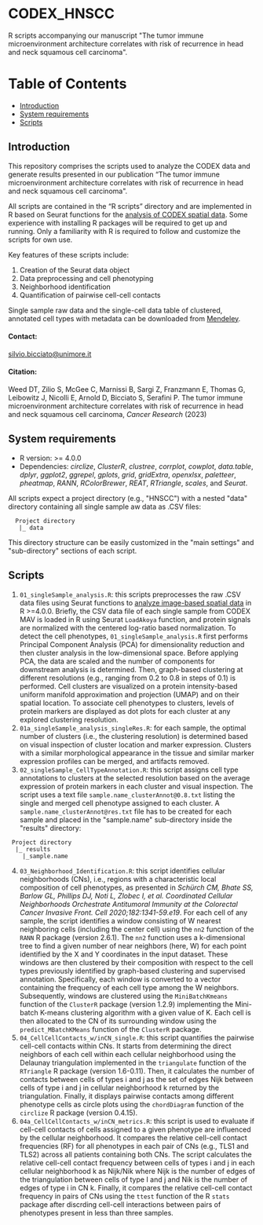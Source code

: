 # CODEX_HNSCC
R scripts accompanying our manuscript "The tumor immune microenvironment architecture correlates with risk of recurrence in head and neck squamous cell carcinoma".

# Table of Contents

- [Introduction](https://github.com/bicciatolab/CODEX_HNSCC#introduction)
- [System requirements](https://github.com/bicciatolab/CODEX_HNSCC#system-requirements)
- [Scripts](https://github.com/bicciatolab/CODEX_HNSCC#scripts)

## Introduction
This repository comprises the scripts used to analyze the CODEX data and generate results presented in our publication “The tumor immune microenvironment architecture correlates with risk of recurrence in head and neck squamous cell carcinoma".  

All scripts are contained in the “R scripts” directory and are implemented in R based on Seurat functions for the [analysis of CODEX spatial data](https://satijalab.org/seurat/articles/seurat5_spatial_vignette_2#human-lymph-node-akoya-codex-system). Some experience with installing R packages will be required to get up and running. Only a familiarity with R is required to follow and customize the scripts for own use.

Key features of these scripts include:

1. Creation of the Seurat data object
2. Data preprocessing and cell phenotyping
2. Neighborhood identification
3. Quantification of pairwise cell-cell contacts

Single sample raw data and the single-cell data table of clustered, annotated cell types with metadata can be downloaded from [Mendeley](https://data.mendeley.com/datasets/t2yvtwnjx7).

#### Contact:

silvio.bicciato@unimore.it

#### Citation:

Weed DT, Zilio S, McGee C, Marnissi B, Sargi Z, Franzmann E, Thomas G, Leibowitz J, Nicolli E, Arnold D, Bicciato S, Serafini P. The tumor immune microenvironment architecture correlates with risk of recurrence in head and neck squamous cell carcinoma, _Cancer Research_ (2023)

## System requirements
* R version: >= 4.0.0
* Dependencies: *circlize*, *ClusterR*, *clustree*, *corrplot*, *cowplot*, *data.table*, *dplyr*, *ggplot2*, *ggrepel*, *gplots*, *grid*, *gridExtra*, *openxlsx*, *paletteer*, *pheatmap*, *RANN*, *RColorBrewer*, *REAT*, *RTriangle*, *scales*, and *Seurat*.

All scripts expect a project directory (e.g., "HNSCC") with a nested "data" directory containing all single sample aw data as .CSV files:

```
  Project directory
   |_ data

```
This directory structure can be easily customized in the "main settings" and "sub-directory" sections of each script.


## Scripts
1.	`01_singleSample_analysis.R`: this scripts preprocesses the raw .CSV data files using Seurat functions to [analyze image-based spatial data](https://satijalab.org/seurat/articles/seurat5_spatial_vignette_2#human-lymph-node-akoya-codex-system) in R >=4.0.0. Briefly, the CSV data file of each single sample from CODEX MAV is loaded in R using Seurat `LoadAkoya` function, and protein signals are normalized with the centered log-ratio based normalization. To detect the cell phenotypes, `01_singleSample_analysis.R` first performs Principal Component Analysis (PCA) for dimensionality reduction and then cluster analysis in the low-dimensional space. Before applying PCA, the data are scaled and the number of components for downstream analysis is determined. Then, graph-based clustering at different resolutions (e.g., ranging from 0.2 to 0.8 in steps of 0.1) is performed. Cell clusters are visualized on a protein intensity-based uniform manifold approximation and projection (UMAP) and on their spatial location. To associate cell phenotypes to clusters, levels of protein markers are displayed as dot plots for each cluster at any explored clustering resolution.
2. `01a_singleSample_analysis_singleRes.R`: for each sample, the optimal number of clusters (i.e., the clustering resolution) is determined based on visual inspection of cluster location and marker expression. Clusters with a similar morphological appearance in the tissue and similar marker expression profiles can be merged, and artifacts removed.
3. `02_singleSample_CellTypeAnnotation.R`: this script assigns cell type annotations to clusters at the selected resolution based on the average expression of protein markers in each cluster and visual inspection. The script uses a text file `sample.name_clusterAnnot@0.8.txt` listing the single and merged cell phenotype assigned to each cluster. A `sample.name_clusterAnnot@res.txt` file has to be created for each sample and placed in the "sample.name" sub-directory inside the "results" directory:

 ```
  Project directory
   |_ results
     |_sample.name

 ```
 
4. `03_Neighborhood_Identification.R`: this script identifies cellular neighborhoods (CNs), i.e., regions with a characteristic local composition of cell phenotypes, as presented in _Schürch CM, Bhate SS, Barlow GL, Phillips DJ, Noti L, Zlobec I, et al. Coordinated Cellular Neighborhoods Orchestrate Antitumoral Immunity at the Colorectal Cancer Invasive Front. Cell 2020;182:1341-59.e19_. For each cell of any sample, the script identifies a window consisting of W nearest neighboring cells (including the center cell) using the `nn2` function of the `RANN` R package (version 2.6.1). The `nn2` function uses a k-dimensional tree to find a given number of near neighbors (here, W) for each point identified by the X and Y coordinates in the input dataset. These windows are then clustered by their composition with respect to the cell types previously identified by graph-based clustering and supervised annotation. Specifically, each window is converted to a vector containing the frequency of each cell type among the W neighbors. Subsequently, windows are clustered using the `MiniBatchKmeans` function of the `ClusterR` package (version 1.2.9) implementing the Mini-batch K-means clustering algorithm with a given value of K. Each cell is then allocated to the CN of its surrounding window using the `predict_MBatchKMeans` function of the `ClusterR` package.
5. `04_CellCellContacts_w/inCN_single.R`: this script quantifies the pairwise cell-cell contacts within CNs. It starts from determining the direct neighbors of each cell within each cellular neighborhood using the Delaunay triangulation implemented in the `triangulate` function of the `RTriangle` R package (version 1.6-0.11). Then, it calculates the number of contacts between cells of types i and j as the set of edges Nijk between cells of type i and j in cellular neighborhood k returned by the triangulation. Finally, it displays pairwise contacts among different phenotype cells as circle plots using the `chordDiagram` function of the `circlize` R package (version 0.4.15).
6. `04a_CellCellContacts_w/inCN_metrics.R`: this script is used to evaluate if cell-cell contacts of cells assigned to a given phenotype are influenced by the cellular neighborhood. It compares the relative cell-cell contact frequencies (RF) for all phenotypes in each pair of CNs (e.g., TLS1 and TLS2) across all patients containing both CNs. The script calculates the relative cell-cell contact frequency between cells of types i and j in each cellular neighborhood k as Nijk/Nik where Nijk is the number of edges of the triangulation between cells of type I and j and Nik is the number of edges of type i in CN k. Finally, it compares the relative cell-cell contact frequency in pairs of CNs using the `ttest` function of the R `stats` package after discrding cell-cell interactions between pairs of phenotypes present in less than three samples.
